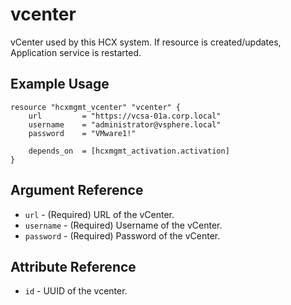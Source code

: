 # vcenter

vCenter used by this HCX system.
If resource is created/updates, Application service is restarted.


## Example Usage

```hcl
resource "hcxmgmt_vcenter" "vcenter" {
    url         = "https://vcsa-01a.corp.local"
    username    = "administrator@vsphere.local"
    password    = "VMware1!"

    depends_on  = [hcxmgmt_activation.activation]
}

```

## Argument Reference

* `url` - (Required) URL of the vCenter.
* `username` - (Required) Username of the vCenter.
* `password` - (Required) Password of the vCenter.


## Attribute Reference

* `id` - UUID of the vcenter.
